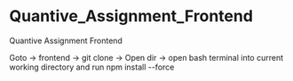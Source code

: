 # Quantive_Assignment_Frontend
Quantive Assignment Frontend

Goto -> frontend -> git clone -> Open dir -> open bash terminal into current working directory and run npm install --force



